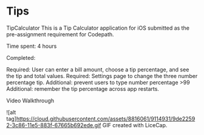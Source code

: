 # Tips

TipCalculator
This is a Tip Calculator application for iOS submitted as the pre-assignment requirement for Codepath.

Time spent: 4 hours

Completed:

 Required: User can enter a bill amount, choose a tip percentage, and see the tip and total values.
 Required: Settings page to change the three number percentage tip.
 Additional: prevent users to type number percentage >99
 Additional: remember the tip percentage across app restarts.
 


Video Walkthrough

![alt tag]https://cloud.githubusercontent.com/assets/8816061/9114931/9de22592-3c86-11e5-883f-67665b692ede.gif
GIF created with LiceCap.
